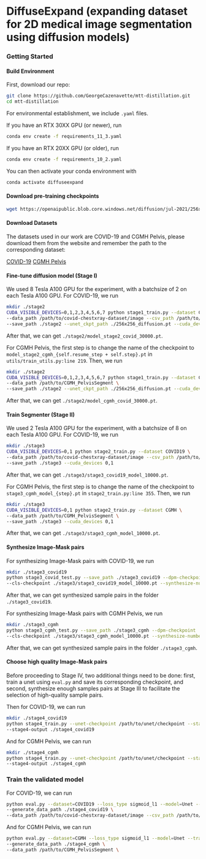 # DiffuseExpand (expanding dataset for 2D medical image segmentation using diffusion models)

### Getting Started

#### Build Environment
First, download our repo:
```bash
git clone https://github.com/GeorgeCazenavette/mtt-distillation.git
cd mtt-distillation
```

For environmental establishment, we include ```.yaml``` files.

If you have an RTX 30XX GPU (or newer), run

```bash
conda env create -f requirements_11_3.yaml
```

If you have an RTX 20XX GPU (or older), run

```bash
conda env create -f requirements_10_2.yaml
```

You can then activate your  conda environment with

```bash
conda activate diffuseexpand
```

#### Download pre-training checkpoints

```bash
wget https://openaipublic.blob.core.windows.net/diffusion/jul-2021/256x256_diffusion.pt
```

#### Download Datasets
The datasets used in our work are COVID-19 and CGMH Pelvis, please download them from the website and remember the path to the corresponding dataset:

[COVID-19](https://github.com/ieee8023/covid-chestxray-dataset)
[CGMH Pelvis](https://www.kaggle.com/datasets/tommyngx/cgmh-pelvisseg)

#### Fine-tune diffusion model (Stage I)
We used 8 Tesla A100 GPU for the experiment, with a batchsize of 2 on each Tesla A100 GPU. For COVID-19, we run
```bash
mkdir ./stage2
CUDA_VISIBLE_DEVICES=0,1,2,3,4,5,6,7 python stage1_train.py --dataset COVID19 \
--data_path /path/to/covid-chestxray-dataset/image --csv_path /path/to/covid-chestxray-dataset/metadata.csv \
--save_path ./stage2 --unet_ckpt_path ./256x256_diffusion.pt --cuda_devices 0,1,2,3,4,5,6,7
```
After that, we can get `./stage2/model_stage2_covid_30000.pt`.

For CGMH Pelvis, the first step is to change the name of the checkpoint to `model_stage2_cgmh_{self.resume_step + self.step}.pt` in `utils/train_utils.py:line 219`. Then, we run
```bash
mkdir ./stage2
CUDA_VISIBLE_DEVICES=0,1,2,3,4,5,6,7 python stage1_train.py --dataset CGMH \
--data_path /path/to/CGMH_PelvisSegment \
--save_path ./stage2 --unet_ckpt_path ./256x256_diffusion.pt --cuda_devices 0,1,2,3,4,5,6,7
```
After that, we can get `./stage2/model_cgmh_covid_30000.pt`.

#### Train Segmenter (Stage II)
We used 2 Tesla A100 GPU for the experiment, with a batchsize of 8 on each Tesla A100 GPU. For COVID-19, we run
```bash
mkdir ./stage3
CUDA_VISIBLE_DEVICES=0,1 python stage2_train.py --dataset COVID19 \
--data_path /path/to/covid-chestxray-dataset/image --csv_path /path/to/covid-chestxray-dataset/metadata.csv \
--save_path ./stage3 --cuda_devices 0,1
```
After that, we can get `./stage3/stage3_covid19_model_10000.pt`.

For CGMH Pelvis, the first step is to change the name of the checkpoint to `stage3_cgmh_model_{step}.pt` in `stage2_train.py:line 355`. Then, we run
```bash
mkdir ./stage3
CUDA_VISIBLE_DEVICES=0,1 python stage2_train.py --dataset CGMH \
--data_path /path/to/CGMH_PelvisSegment \
--save_path ./stage3 --cuda_devices 0,1
```
After that, we can get `./stage3/stage3_cgmh_model_10000.pt`.

#### Synthesize Image-Mask pairs

For synthesizing Image-Mask pairs with COVID-19, we run
```bash
mkdir ./stage3_covid19
python stage3_covid_test.py --save_path ./stage3_covid19 --dpm-checkpoint ./stage2/model_stage2_covid_30000.pt \
--cls-checkpoint ./stage3/stage3_covid19_model_10000.pt --synthesize-number 500
```
After that, we can get synthesized sample pairs in the folder `./stage3_covid19`.

For synthesizing Image-Mask pairs with CGMH Pelvis, we run
```bash
mkdir ./stage3_cgmh
python stage3_cgmh_test.py --save_path ./stage3_cgmh --dpm-checkpoint ./stage2/model_stage2_cgmh_30000.pt \
--cls-checkpoint ./stage3/stage3_cgmh_model_10000.pt --synthesize-number 500
```
After that, we can get synthesized sample pairs in the folder `./stage3_cgmh`.

#### Choose high quality Image-Mask pairs
Before proceeding to Stage IV, two additional things need to be done: first, train a unet using `eval.py` and save its corresponding checkpoint, and second, synthesize enough samples pairs at Stage III to facilitate the selection of high-quality sample pairs.

Then for COVID-19, we can run
```bash
mkdir ./stage4_covid19
python stage4_train.py --unet-checkpoint /path/to/unet/checkpoint --stage3-output ./stage3_covid19 \
--stage4-output ./stage4_covid19
```
And for CGMH Pelvis, we can run
```bash
mkdir ./stage4_cgmh
python stage4_train.py --unet-checkpoint /path/to/unet/checkpoint --stage3-output ./stage3_cgmh \
--stage4-output ./stage4_cgmh
```


### Train the validated model

For COVID-19, we can run
```bash
python eval.py --dataset=COVID19 --loss_type sigmoid_l1 --model=Unet --train_epochs=50 \
--generate_data_path ./stage4_covid19 \
--data_path /path/to/covid-chestxray-dataset/image --csv_path /path/to/covid-chestxray-dataset/metadata.csv \
```

And for CGMH Pelvis, we can run
```bash
python eval.py --dataset=CGMH --loss_type sigmoid_l1 --model=Unet --train_epochs=50 \
--generate_data_path ./stage4_cgmh \
--data_path /path/to/CGMH_PelvisSegment \
```